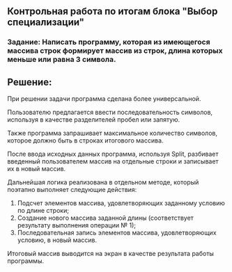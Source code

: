 ## **Контрольная работа по итогам блока "Выбор специализации"**
### Задание: Написать программу, которая из имеющегося массива строк формирует массив из строк, длина которых меньше или равна 3 символа.

## Решение:
При решении задачи программа сделана более универсальной. 

Пользователю предлагается ввести последовательность символов, используя в качестве разделителей пробел или запятую.

Также программа запрашивает максимальное количество символов, которое должно быть в строках итогового массива.

После ввода исходных данных программа, используя Split, разбивает введенный пользователем массив на отдельные строки и записывает их в новый массив.

Дальнейшая логика реализована в отдельном методе, который поэтапно выполняет следующие действия:
1. Подсчет элементов массива, удовлетворяющих заданному условию по длине строки;
2. Создание нового массива заданной длины (соответствует результату выполнения операции № 1);
3. Последовательная запись элементов массива, удовлетворяющих условию, в новый массив.

Итоговый массив выводится на экран в качестве результата работы программы.
